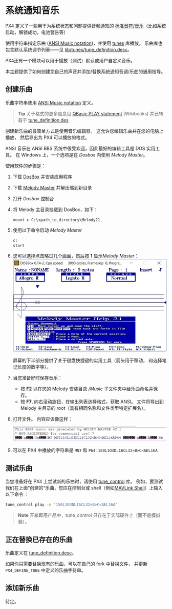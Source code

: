 # 系统通知音乐

PX4 定义了一些用于为系统状态和问题提供音频通知的 [标准音符/音乐](https://docs.px4.io/master/en/getting_started/tunes.html)（比如系统启动，解锁成功，电池警告等）

使用字符串指定乐曲 ([ANSI Music notation](http://artscene.textfiles.com/ansimusic/information/ansimtech.txt))，并使用 [tunes](https://github.com/PX4/Firmware/tree/master/src/lib/tunes) 库播放。 乐曲库也包含默认系统调节列表——见 [lib/tunes/tune_definition.desc](https://github.com/PX4/Firmware/blob/master/src/lib/tunes/tune_definition.desc)。

PX4还有一个模块可以用于播放（测试）默认或用户自定义音乐。

本主题提供了如何创建您自己的声音并添加/替换系统通知音调/乐曲的通用指导。


## 创建乐曲

乐曲字符串使用 [ANSI Music notation](http://artscene.textfiles.com/ansimusic/information/ansimtech.txt) 定义。

> **Tip** 关于格式的更多信息见 [QBasic PLAY statement](https://en.wikibooks.org/wiki/QBasic/Appendix#PLAY) (Wikibooks) 并已转载于 [tune_definition.des](https://github.com/PX4/Firmware/blob/master/src/lib/tunes/tune_definition.desc)

创建新乐曲的最简单方式是使用音乐编辑器。 这允许您编辑乐曲并在您的电脑上播放， 然后导出为 PX4 可以播放的格式。

ANSI 音乐在 ANSI BBS 系统中很受欢迎，因此最好的编辑工具是 DOS 实用工具。 在 Windows 上，一个选项是在 *Dosbox* 内使用 *Melody Master*。

使用软件的步骤是：

1. 下载 [DosBox](http://www.dosbox.com/) 并安装应用程序
1. 下载 [Melody Master](ftp://archives.thebbs.org/ansi_utilities/melody21.zip) 并解压缩到新目录
1. 打开 *Dosbox* 控制台
1. 将 Melody 主目录挂载到 DosBox，如下：
   ```
   mount c C:\<path_to_directory\Melody21
   ```
1. 使用以下命令启动 *Melody Master*
   ```
   c:
   start
   ```
1. 您可以选择点击略过几个画面，然后按 **1** 显示*Melody Master*： ![Melody Master 2.1](../../assets/tunes/tunes_melody_master_2_1.jpg)

   屏幕的下半部分提供了关于键盘快捷键的实用工具（箭头用于移动， 和选择笔记长度的数字等）。
1. 当您准备好时保存音乐：
   - 按 **F2** 以在您的 Melody 安装目录 */Music* 子文件夹中给乐曲命名并保存。
   - 按 **F7**, 向右滚动旋钮，在输出列表选择格式，获取 ANSI。 文件将导出到 Melody 主目录的 *root*（具有相同名称和文件类型特定扩展名）。
1. 打开文件。 内容应该像这样：

   ![ANSI Output from file](../../assets/tunes/tune_musicmaker_ansi_output.png)

1. 可以在 PX4 中播放的字符串是  `MNT` 和 `P64`: `150L1O3DL16CL32<B>C<AEL16A`


## 测试乐曲

当您准备好在 PX4 上尝试新的乐曲时，请使用 [tune_control](../middleware/modules_system.md#tunecontrol) 库。 例如，要测试我们在上面“创建的”乐曲，您应在控制台或 shell（例如[MAVLink Shell](../debug/system_console.md#mavlink_shell)）上输入以下命令 ：
```sh
tune_control play -m "150L1O3DL16CL32<B>C<AEL16A"
```

> **Note** 开箱即用产品中，tune_control 只存在于实际硬件上（而不是模拟器）。


## 正在替换已存在的乐曲

乐曲定义在 [tune_definition.desc](https://github.com/PX4/Firmware/blob/master/src/lib/tunes/tune_definition.desc)。

如果你只需要替换现有的乐曲，可以在自己的 fork 中替换文件， 并更新 `PX4_DEFINE_TUNE` 中定义的乐曲字符串。


## 添加新乐曲


待定。


<!-- 

1. Assumption is that you need to define a new `PX4_DEFINE_TUNE` with its own number in the file.
2. Need to look at how tunes are played. Problem for another day.

-->